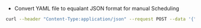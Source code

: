 - Convert YAML file to equalant JSON format for manual Scheduling
```sh
curl --header "Content-Type:application/json" --request POST --data '{"apiVersion":"v1", "kind": "Binding" ...} http://$SERVER/api/v1/namespaces/default/pods/$PODNAME/binding/
```
